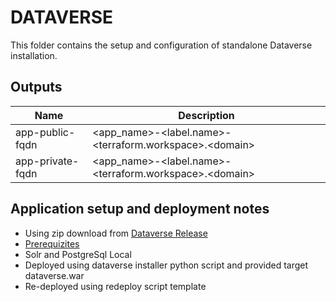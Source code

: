# DATAVERSE

This folder contains the setup and configuration of standalone Dataverse installation.

## Outputs

| Name | Description |
|------|-------------|
| app-public-fqdn | <app_name>\-<label.name>\-<terraform.workspace>\.<domain\> |
| app-private-fqdn | <app_name>\-<label.name>\-<terraform.workspace>\.<domain\> |

## Application setup and deployment notes

* Using zip download from [Dataverse Release](https://github.com/IQSS/dataverse/releases/tag/v5.0)
* [Prerequizites](https://guides.dataverse.org/en/latest/installation/prerequisites.html)
* Solr and PostgreSql Local
* Deployed using dataverse installer python script and provided target dataverse.war
* Re-deployed using redeploy script template
